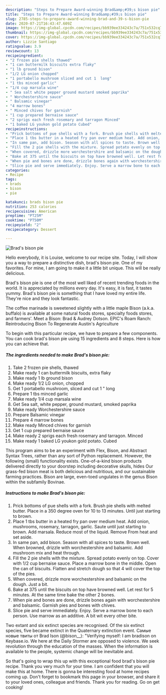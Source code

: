 ```yaml
---
description: "Steps to Prepare Award-winning Brad&amp;#39;s bison pie"
title: "Steps to Prepare Award-winning Brad&amp;#39;s bison pie"
slug: 2785-steps-to-prepare-award-winning-brad-and-39-s-bison-pie
date: 2020-07-21T16:43:47.609Z
image: https://img-global.cpcdn.com/recipes/bb939ee334243c7a/751x532cq70/brads-bison-pie-recipe-main-photo.jpg
thumbnail: https://img-global.cpcdn.com/recipes/bb939ee334243c7a/751x532cq70/brads-bison-pie-recipe-main-photo.jpg
cover: https://img-global.cpcdn.com/recipes/bb939ee334243c7a/751x532cq70/brads-bison-pie-recipe-main-photo.jpg
author: Lizzie Santiago
ratingvalue: 3.9
reviewcount: 13
recipeingredient:
- "2 frozen pie shells thawed"
- "1 can buttermilk biscuits extra flaky"
- "1 lb ground bison"
- "1/2 LG onion chopped"
- "1 portabello mushroom sliced and cut 1  long"
- "1 tbs minced garlic"
- "1/4 cup marsala wine"
- " Sea salt white pepper ground mustard smoked paprika"
- " Worchestershire sauce"
- " Balsamic vinegar"
- "4 marrow bones"
- " Minced chives for garnish"
- "1 cup prepared bernaise sauce"
- "2 sprigs each fresh rosemary and tarragon Minced"
- "1 baked LG youkon gold potato Cubed"
recipeinstructions:
- "Prick bottoms of pue shells with a fork. Brush pie shells with melted butter. Place in a 350 degree oven for 10 to 13 minutes. Until just starting to brown."
- "Place 1 tbs butter in a heated fry pan over medium heat. Add onion, mushrooms, rosemary, tarragon, garlic. Saute until just starting to brown. Add marsala. Reduce most of the liquid. Remove From heat and set aside."
- "In same pan, add bison. Season with all spices to taste. Brown well. When browned, drizzle with worchestershire and balsamic. Add mushroom mix and heat through."
- "Fill the 2 pie shells with the mixture. Spread potato evenly on top. Cover with 1/2 cup bernaise sauce. Place a marrow bone in the middle. Open the can of biscuits. Flatten and stretch dough so that 4 will cover the top of the pies."
- "When covered, drizzle more worchestershire and balsamic on the dough. Just a bit."
- "Bake at 375 until the biscuits on top have browned well. Let rest for 5 minutes. At the same time bake the other 2 bones."
- "When pie and bones are done, drizzle bones again with worchestershire and balsamic. Garnish pies and bones with chives."
- "Slice pie and serve immediately. Enjoy. Serve a marrow bone to each person. Use marrow as an additive. A bit wit every other bite."
categories:
- Recipe
tags:
- brads
- bison
- pie

katakunci: brads bison pie 
nutrition: 253 calories
recipecuisine: American
preptime: "PT25M"
cooktime: "PT50M"
recipeyield: "2"
recipecategory: Dessert

---
```



![Brad&#39;s bison pie](https://img-global.cpcdn.com/recipes/bb939ee334243c7a/751x532cq70/brads-bison-pie-recipe-main-photo.jpg)

Hello everybody, it is Louise, welcome to our recipe site. Today, I will show you a way to prepare a distinctive dish, brad&#39;s bison pie. One of my favorites. For mine, I am going to make it a little bit unique. This will be really delicious.

Brad&#39;s bison pie is one of the most well liked of recent trending foods in the world. It is appreciated by millions every day. It's easy, it is fast, it tastes yummy. Brad&#39;s bison pie is something that I have loved my entire life. They're nice and they look fantastic.

The coffee marinade is sweetened slightly with a little maple Bison (a.k.a. buffalo) is available at some natural foods stores, specialty foods stores, and farmers&#39;. Meet a Bison: Brad &amp; Audrey Dotson. EPIC&#39;s Roam Ranch: Reintroducing Bison To Regenerate Austin&#39;s Agriculture


To begin with this particular recipe, we have to prepare a few components. You can cook brad&#39;s bison pie using 15 ingredients and 8 steps. Here is how you can achieve that.

<!--inarticleads1-->

##### The ingredients needed to make Brad&#39;s bison pie:

1. Take 2 frozen pie shells, thawed
1. Make ready 1 can buttermilk biscuits, extra flaky
1. Make ready 1 lb ground bison
1. Make ready 1/2 LG onion, chopped
1. Get 1 portabello mushroom, sliced and cut 1 &#34; long
1. Prepare 1 tbs minced garlic
1. Make ready 1/4 cup marsala wine
1. Get  Sea salt, white pepper, ground mustard, smoked paprika
1. Make ready  Worchestershire sauce
1. Prepare  Balsamic vinegar
1. Prepare 4 marrow bones
1. Make ready  Minced chives for garnish
1. Get 1 cup prepared bernaise sauce
1. Make ready 2 sprigs each fresh rosemary and tarragon. Minced
1. Make ready 1 baked LG youkon gold potato. Cubed


This program aims to be an experiment with Flex, Bison, and Abstract Syntax Trees, rather than any sort of Python replacement. However, the following (small) functionality exists. One-of-a-kind bison products delivered directly to your doorstep including decorative skulls, hides Our grass-fed bison meat is both delicious and nutritious, and our sustainable farming practices. Bison are large, even-toed ungulates in the genus Bison within the subfamily Bovinae. 

<!--inarticleads2-->

##### Instructions to make Brad&#39;s bison pie:

1. Prick bottoms of pue shells with a fork. Brush pie shells with melted butter. Place in a 350 degree oven for 10 to 13 minutes. Until just starting to brown.
1. Place 1 tbs butter in a heated fry pan over medium heat. Add onion, mushrooms, rosemary, tarragon, garlic. Saute until just starting to brown. Add marsala. Reduce most of the liquid. Remove From heat and set aside.
1. In same pan, add bison. Season with all spices to taste. Brown well. When browned, drizzle with worchestershire and balsamic. Add mushroom mix and heat through.
1. Fill the 2 pie shells with the mixture. Spread potato evenly on top. Cover with 1/2 cup bernaise sauce. Place a marrow bone in the middle. Open the can of biscuits. Flatten and stretch dough so that 4 will cover the top of the pies.
1. When covered, drizzle more worchestershire and balsamic on the dough. Just a bit.
1. Bake at 375 until the biscuits on top have browned well. Let rest for 5 minutes. At the same time bake the other 2 bones.
1. When pie and bones are done, drizzle bones again with worchestershire and balsamic. Garnish pies and bones with chives.
1. Slice pie and serve immediately. Enjoy. Serve a marrow bone to each person. Use marrow as an additive. A bit wit every other bite.


Two extant and six extinct species are recognised. Of the six extinct species, five became extinct in the Quaternary extinction event. Самые новые твиты от Brad Ison (@bison__): &#34;Verifying myself: I am bradison on Keybase.io. We here at the Daily Stormer are opposed to violence. We seek revolution through the education of the masses. When the information is available to the people, systemic change will be inevitable and. 

So that's going to wrap this up with this exceptional food brad&#39;s bison pie recipe. Thank you very much for your time. I am confident that you will make this at home. There is gonna be interesting food at home recipes coming up. Don't forget to bookmark this page in your browser, and share it to your loved ones, colleague and friends. Thank you for reading. Go on get cooking!
